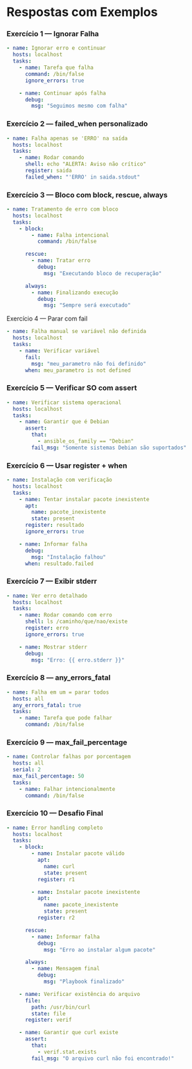 # Respostas com Exemplos
### Exercício 1 — Ignorar Falha
``` yaml
- name: Ignorar erro e continuar
  hosts: localhost
  tasks:
    - name: Tarefa que falha
      command: /bin/false
      ignore_errors: true

    - name: Continuar após falha
      debug:
        msg: "Seguimos mesmo com falha"
```

### Exercício 2 — failed_when personalizado
``` yaml
- name: Falha apenas se 'ERRO' na saída
  hosts: localhost
  tasks:
    - name: Rodar comando
      shell: echo "ALERTA: Aviso não crítico"
      register: saida
      failed_when: "'ERRO' in saida.stdout"
```

### Exercício 3 — Bloco com block, rescue, always
``` yaml
- name: Tratamento de erro com bloco
  hosts: localhost
  tasks:
    - block:
        - name: Falha intencional
          command: /bin/false

      rescue:
        - name: Tratar erro
          debug:
            msg: "Executando bloco de recuperação"

      always:
        - name: Finalizando execução
          debug:
            msg: "Sempre será executado"
```

Exercício 4 — Parar com fail
``` yaml
- name: Falha manual se variável não definida
  hosts: localhost
  tasks:
    - name: Verificar variável
      fail:
        msg: "meu_parametro não foi definido"
      when: meu_parametro is not defined
```

### Exercício 5 — Verificar SO com assert
``` yaml
- name: Verificar sistema operacional
  hosts: localhost
  tasks:
    - name: Garantir que é Debian
      assert:
        that:
          - ansible_os_family == "Debian"
        fail_msg: "Somente sistemas Debian são suportados"
```

### Exercício 6 — Usar register + when
``` yaml
- name: Instalação com verificação
  hosts: localhost
  tasks:
    - name: Tentar instalar pacote inexistente
      apt:
        name: pacote_inexistente
        state: present
      register: resultado
      ignore_errors: true

    - name: Informar falha
      debug:
        msg: "Instalação falhou"
      when: resultado.failed
```

### Exercício 7 — Exibir stderr
``` yaml
- name: Ver erro detalhado
  hosts: localhost
  tasks:
    - name: Rodar comando com erro
      shell: ls /caminho/que/nao/existe
      register: erro
      ignore_errors: true

    - name: Mostrar stderr
      debug:
        msg: "Erro: {{ erro.stderr }}"
```

### Exercício 8 — any_errors_fatal
``` yaml
- name: Falha em um = parar todos
  hosts: all
  any_errors_fatal: true
  tasks:
    - name: Tarefa que pode falhar
      command: /bin/false
```

### Exercício 9 — max_fail_percentage
``` yaml
- name: Controlar falhas por porcentagem
  hosts: all
  serial: 2
  max_fail_percentage: 50
  tasks:
    - name: Falhar intencionalmente
      command: /bin/false
```

### Exercício 10 — Desafio Final
``` yaml
- name: Error handling completo
  hosts: localhost
  tasks:
    - block:
        - name: Instalar pacote válido
          apt:
            name: curl
            state: present
          register: r1

        - name: Instalar pacote inexistente
          apt:
            name: pacote_inexistente
            state: present
          register: r2

      rescue:
        - name: Informar falha
          debug:
            msg: "Erro ao instalar algum pacote"

      always:
        - name: Mensagem final
          debug:
            msg: "Playbook finalizado"

    - name: Verificar existência do arquivo
      file:
        path: /usr/bin/curl
        state: file
      register: verif

    - name: Garantir que curl existe
      assert:
        that:
          - verif.stat.exists
        fail_msg: "O arquivo curl não foi encontrado!"
```